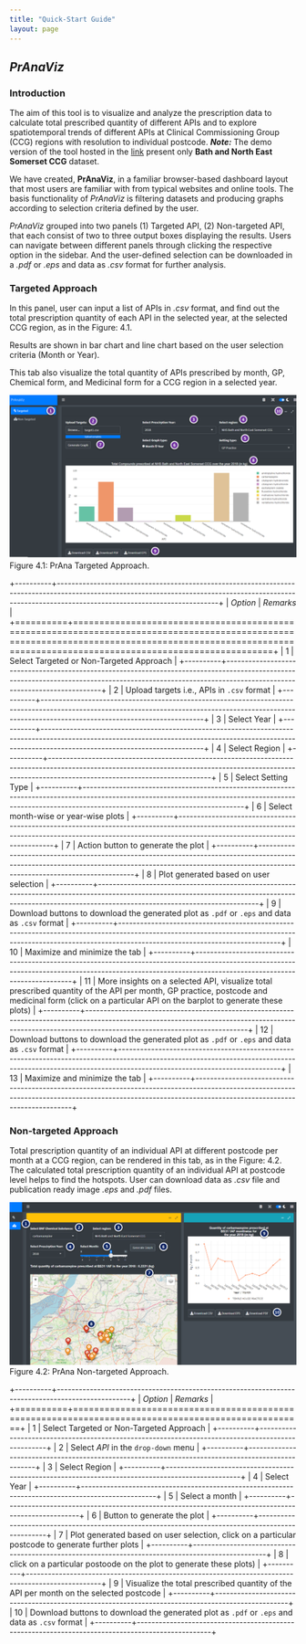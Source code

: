 ```yaml
---
title: "Quick-Start Guide"
layout: page
---
```


## *PrAnaViz*

### Introduction

The aim of this tool is to visualize and analyze the prescription data to calculate total prescribed quantity of different APIs and to explore spatiotemporal trends of different APIs at Clinical Commissioning Group (CCG) regions with resolution to individual postcode. ***Note:*** The demo version of the tool hosted in the [link](http://51.141.234.162/shiny/pranaviz/ "PrAnaViz Demo") present only **Bath and North East Somerset CCG** dataset.

We have created, **PrAnaViz**, in a familiar browser-based dashboard layout that most users are familiar with from typical websites and online tools. The basis functionality of *PrAnaViz* is filtering datasets and producing graphs according to selection criteria defined by the user.

*PrAnaViz* grouped into two panels (1) Targeted API, (2) Non-targeted API, that each consist of two to three output boxes displaying the results. Users can navigate between different panels through clicking the respective option in the sidebar. And the user-defined selection can be downloaded in a *.pdf* or *.eps* and data as *.csv* format for further analysis.

### Targeted Approach

In this panel, user can input a list of APIs in *.csv* format, and find out the total prescription quantity of each API in the selected year, at the selected CCG region, as in the Figure: 4.1.

Results are shown in bar chart and line chart based on the user selection criteria (Month or Year).

This tab also visualize the total quantity of APIs prescribed by month, GP, Chemical form, and Medicinal form for a CCG region in a selected year.

<img src="/img/targeted_01.png" alt="targeted approach"/> Figure 4.1: PrAna Targeted Approach.

+----------+--------------------------------------------------------------------------------------------------------------------------------------------------------------------------------------------------------+
| *Option* | *Remarks*                                                                                                                                                                                              |
+==========+========================================================================================================================================================================================================+
| 1        | Select Targeted or Non-Targeted Approach                                                                                                                                                               |
+----------+--------------------------------------------------------------------------------------------------------------------------------------------------------------------------------------------------------+
| 2        | Upload targets i.e., APIs in `.csv` format                                                                                                                                                             |
+----------+--------------------------------------------------------------------------------------------------------------------------------------------------------------------------------------------------------+
| 3        | Select Year                                                                                                                                                                                            |
+----------+--------------------------------------------------------------------------------------------------------------------------------------------------------------------------------------------------------+
| 4        | Select Region                                                                                                                                                                                          |
+----------+--------------------------------------------------------------------------------------------------------------------------------------------------------------------------------------------------------+
| 5        | Select Setting Type                                                                                                                                                                                    |
+----------+--------------------------------------------------------------------------------------------------------------------------------------------------------------------------------------------------------+
| 6        | Select month-wise or year-wise plots                                                                                                                                                                   |
+----------+--------------------------------------------------------------------------------------------------------------------------------------------------------------------------------------------------------+
| 7        | Action button to generate the plot                                                                                                                                                                     |
+----------+--------------------------------------------------------------------------------------------------------------------------------------------------------------------------------------------------------+
| 8        | Plot generated based on user selection                                                                                                                                                                 |
+----------+--------------------------------------------------------------------------------------------------------------------------------------------------------------------------------------------------------+
| 9        | Download buttons to download the generated plot as `.pdf` or `.eps` and data as `.csv` format                                                                                                          |
+----------+--------------------------------------------------------------------------------------------------------------------------------------------------------------------------------------------------------+
| 10       | Maximize and minimize the tab                                                                                                                                                                          |
+----------+--------------------------------------------------------------------------------------------------------------------------------------------------------------------------------------------------------+
| 11       | More insights on a selected API, visualize total prescribed quantity of the API per month, GP practice, postcode and medicinal form (click on a particular API on the barplot to generate these plots) |
+----------+--------------------------------------------------------------------------------------------------------------------------------------------------------------------------------------------------------+
| 12       | Download buttons to download the generated plot as `.pdf` or `.eps` and data as `.csv` format                                                                                                          |
+----------+--------------------------------------------------------------------------------------------------------------------------------------------------------------------------------------------------------+
| 13       | Maximize and minimize the tab                                                                                                                                                                          |
+----------+--------------------------------------------------------------------------------------------------------------------------------------------------------------------------------------------------------+

### Non-targeted Approach

Total prescription quantity of an individual API at different postcode per month at a CCG region, can be rendered in this tab, as in the Figure: 4.2. The calculated total prescription quantity of an individual API at postcode level helps to find the hotspots. User can download data as *.csv* file and publication ready image *.eps* and *.pdf* files.

<img src="/img/non_targeted_01.png" title="non-targeted" alt="non-targeted approach"/> Figure 4.2: PrAna Non-targeted Approach.

+----------+--------------------------------------------------------------------------------------------------+
| *Option* | *Remarks*                                                                                        |
+==========+==================================================================================================+
| 1        | Select Targeted or Non-Targeted Approach                                                         |
+----------+--------------------------------------------------------------------------------------------------+
| 2        | Select *API* in the `drop-down` menu                                                             |
+----------+--------------------------------------------------------------------------------------------------+
| 3        | Select Region                                                                                    |
+----------+--------------------------------------------------------------------------------------------------+
| 4        | Select Year                                                                                      |
+----------+--------------------------------------------------------------------------------------------------+
| 5        | Select a month                                                                                   |
+----------+--------------------------------------------------------------------------------------------------+
| 6        | Button to generate the plot                                                                      |
+----------+--------------------------------------------------------------------------------------------------+
| 7        | Plot generated based on user selection, click on a particular postcode to generate further plots |
+----------+--------------------------------------------------------------------------------------------------+
| 8        | click on a particular postoode on the plot to generate these plots)                              |
+----------+--------------------------------------------------------------------------------------------------+
| 9        | Visualize the total prescribed quantity of the API per month on the selected postcode            |
+----------+--------------------------------------------------------------------------------------------------+
| 10       | Download buttons to download the generated plot as `.pdf` or `.eps` and data as `.csv` format    |
+----------+--------------------------------------------------------------------------------------------------+
